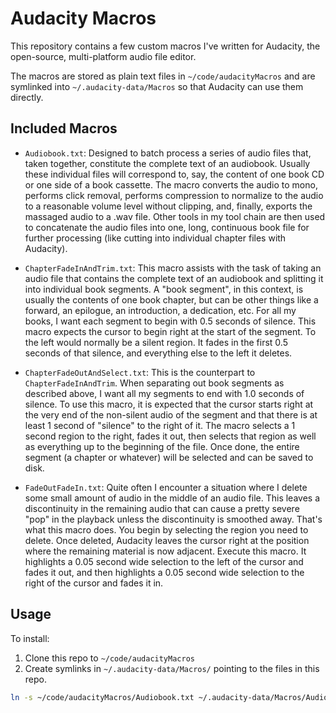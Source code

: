 # Audacity Macros

This repository contains a few custom macros I've written for Audacity,
the open-source, multi-platform audio file editor.

The macros are stored as plain text files in `~/code/audacityMacros` and
are symlinked into `~/.audacity-data/Macros` so that Audacity can use
them directly.

## Included Macros

- `Audiobook.txt`: Designed to batch process a series of audio files
  that, taken together, constitute the complete text of an
  audiobook. Usually these individual files will correspond to, say, the
  content of one book CD or one side of a book cassette. The macro
  converts the audio to mono, performs click removal, performs
  compression to normalize to the audio to a reasonable volume level
  without clipping, and, finally, exports the massaged audio to a .wav
  file. Other tools in my tool chain are then used to concatenate the
  audio files into one, long, continuous book file for further
  processing (like cutting into individual chapter files with Audacity).

- `ChapterFadeInAndTrim.txt`: This macro assists with the task of taking
  an audio file that contains the complete text of an audiobook and
  splitting it into individual book segments. A "book segment", in this
  context, is usually the contents of one book chapter, but can be other
  things like a forward, an epilogue, an introduction, a dedication,
  etc. For all my books, I want each segment to begin with 0.5 seconds
  of silence. This macro expects the cursor to begin right at the start
  of the segment. To the left would normally be a silent region. It
  fades in the first 0.5 seconds of that silence, and everything else to
  the left it deletes.

- `ChapterFadeOutAndSelect.txt`: This is the counterpart to
  `ChapterFadeInAndTrim`. When separating out book segments as described
  above, I want all my segments to end with 1.0 seconds of silence. To
  use this macro, it is expected that the cursor starts right at the
  very end of the non-silent audio of the segment and that there is at
  least 1 second of "silence" to the right of it. The macro selects a 1
  second region to the right, fades it out, then selects that region as
  well as everything up to the beginning of the file. Once done, the
  entire segment (a chapter or whatever) will be selected and can be
  saved to disk.

- `FadeOutFadeIn.txt`: Quite often I encounter a situation where I
  delete some small amount of audio in the middle of an audio file. This
  leaves a discontinuity in the remaining audio that can cause a pretty
  severe "pop" in the playback unless the discontinuity is smoothed
  away. That's what this macro does. You begin by selecting the region
  you need to delete. Once deleted, Audacity leaves the cursor right at
  the position where the remaining material is now adjacent. Execute
  this macro. It highlights a 0.05 second wide selection to the left of
  the cursor and fades it out, and then highlights a 0.05 second wide
  selection to the right of the cursor and fades it in.

## Usage

To install:
1. Clone this repo to `~/code/audacityMacros`
2. Create symlinks in `~/.audacity-data/Macros/` pointing to the files in this repo.

```bash
ln -s ~/code/audacityMacros/Audiobook.txt ~/.audacity-data/Macros/Audiobook.txt
